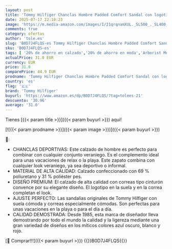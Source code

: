 ```yaml
---
layout: post
title: 'Tommy Hilfiger Chanclas Hombre Padded Comfort Sandal con logotipo  Gris  Universal Grey   45'
date: 2025-07-17 22:10:23
image: 'https://m.media-amazon.com/images/I/21qrqnamXUL._SL500_._SL400_.jpg'
comments: true
category: ofertas
author: 'tole.es'
slug: 'B0D7J4FLQS-es Tommy Hilfiger Chanclas Hombre Padded Comfort Sandal con...'
sku: 'B0D7J4FLQS-es'
tags: [ '20% de ahorro en calzado','20% de ahorro en moda','Arborist Merchandising Root','Calzado deportivo para hombre','Compre 2 y obtenga un 10 % de descuento','Compre 2 y obtenga un 10 % de descuento 1','Compre 2, obtenga un 10 % de descuento','Compre 2, obtenga un 10 % de descuento_Shoes 4','Moda','Moda Hombre','Prime Student -10% adicional en una selección de Moda','Sandalias de piscina para hombre','Self Service','Special Features Stores','Tommy Hilfiger','Top Brands Fashion Selection','Top Fashion Picks','Zapatillas deportivas y de moda para hombre','Zapatos para hombre','Zapatos: -10% adicional en una selección de Moda','c8538d25-3af9-48d3-aeff-5f3ce5572a36_0','c8538d25-3af9-48d3-aeff-5f3ce5572a36_1701','c8538d25-3af9-48d3-aeff-5f3ce5572a36_2101','c8538d25-3af9-48d3-aeff-5f3ce5572a36_4801','c8538d25-3af9-48d3-aeff-5f3ce5572a36_7501','c8538d25-3af9-48d3-aeff-5f3ce5572a36_8301','c8538d25-3af9-48d3-aeff-5f3ce5572a36_8401','chanclas','tommy hilfiger','🇪🇸', ]
actualPrice: 31.0 EUR
currency: EUR
price: 31.0
comparePrice: 44.9 EUR
prodname: 'Tommy Hilfiger Chanclas Hombre Padded Comfort Sandal con logotipo  Gris  Universal Grey   45'
country: 'es'
flag: '🇪🇸'
brand: 'Tommy Hilfiger'
buyurl: 'https://www.amazon.es/dp/B0D7J4FLQS/?tag=tolees-21'
descuento: '30.96'
average: '31.0'
---
```


Tienes [{{< param title >}}]({{< param buyurl >}}) aqui!

[![{{< param prodname >}}]({{< param image >}})]({{< param buyurl >}})

🔎:

- CHANCLAS DEPORTIVAS: Este calzado de hombre es perfecto para combinar con cualquier conjunto veraniego. Es el complemento ideal para unas vacaciones de relax o la playa. Este zapato combina con cualquier look veraniego, ya sea deportivo o informal.
- MATERIAL DE ALTA CALIDAD: Calzado confeccionado con 69 % poliuretano y 31 % poliéster pes.
- DISEÑO PREMIUM: El calzado de alta calidad con correas tipo cinturón convence por su elegante diseño. El logotipo en la suela y en la correa completan el look.
- AJUSTE PERFECTO: Las sandalias originales de Tommy Hilfiger con suela cómoda y correas especialmente cómodas. Son perfectas para unas vacaciones en la playa o para el día a día.
- CALIDAD DEMOSTRADA: Desde 1985, esta marca de diseñador lleva demostrando por todo el mundo la calidad y la ligereza mediante una gran variedad de diseños en los míticos colores azul oscuro, blanco y rojo.

[🛒 Comprar!!!]({{< param buyurl >}})
{{<world>}}B0D7J4FLQS{{</world>}}
